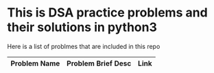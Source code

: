 # This is DSA practice problems and their solutions in python3 

Here is a list of problmes that are included in this repo

| Problem Name | Problem Brief Desc | Link |
|--------------|--------------------|------|
